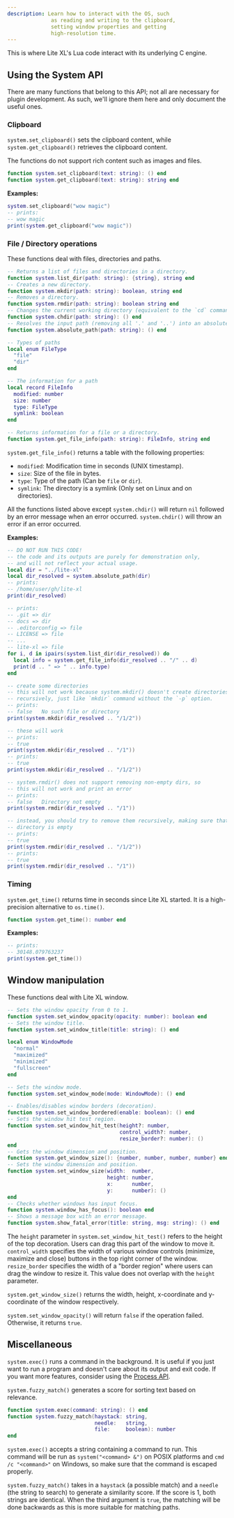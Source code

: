 ```yaml
---
description: Learn how to interact with the OS, such
              as reading and writing to the clipboard,
              setting window properties and getting
              high-resolution time.
---
```


This is where Lite XL's Lua code interact with its underlying C engine.

## Using the System API

There are many functions that belong to this API; not all are necessary for
plugin development.
As such, we'll ignore them here and only document the useful ones.

### Clipboard

`system.set_clipboard()` sets the clipboard content,
while `system.get_clipboard()` retrieves the clipboard content.

The functions do not support rich content such as images and files.

```lua
function system.set_clipboard(text: string): () end
function system.get_clipboard(text: string): string end
```

**Examples:**

```lua
system.set_clipboard("wow magic")
-- prints:
-- wow magic
print(system.get_clipboard("wow magic"))
```

### File / Directory operations

These functions deal with files, directories and paths.

```lua
-- Returns a list of files and directories in a directory.
function system.list_dir(path: string): {string}, string end
-- Creates a new directory.
function system.mkdir(path: string): boolean, string end
-- Removes a directory.
function system.rmdir(path: string): boolean string end
-- Changes the current working directory (equivalent to the `cd` command)
function system.chdir(path: string): () end
-- Resolves the input path (removing all '.' and '..') into an absolute path.
function system.absolute_path(path: string): () end

-- Types of paths
local enum FileType
  "file"
  "dir"
end

-- The information for a path
local record FileInfo
  modified: number
  size: number
  type: FileType
  symlink: boolean
end

-- Returns information for a file or a directory.
function system.get_file_info(path: string): FileInfo, string end
```

`system.get_file_info()` returns a table with the following properties:

- `modified`: Modification time in seconds (UNIX timestamp).
- `size`: Size of the file in bytes.
- `type`: Type of the path (Can be `file` or `dir`).
- `symlink`: The directory is a symlink (Only set on Linux and on directories).

All the functions listed above except `system.chdir()` will return `nil`
followed by an error message when an error occurred.
`system.chdir()` will throw an error if an error occurred.

**Examples:**

```lua
-- DO NOT RUN THIS CODE!
-- the code and its outputs are purely for demonstration only,
-- and will not reflect your actual usage.
local dir = "../lite-xl"
local dir_resolved = system.absolute_path(dir)
-- prints:
-- /home/user/gh/lite-xl
print(dir_resolved)

-- prints:
-- .git => dir
-- docs => dir
-- .editorconfig => file
-- LICENSE => file
-- ...
-- lite-xl => file
for i, d in ipairs(system.list_dir(dir_resolved)) do
  local info = system.get_file_info(dir_resolved .. "/" .. d)
  print(d .. " => " .. info.type)
end

-- create some directories
-- this will not work because system.mkdir() doesn't create directories
-- recursively, just like `mkdir` command without the `-p` option.
-- prints:
-- false   No such file or directory
print(system.mkdir(dir_resolved .. "/1/2"))

-- these will work
-- prints:
-- true
print(system.mkdir(dir_resolved .. "/1"))
-- prints:
-- true
print(system.mkdir(dir_resolved .. "/1/2"))

-- system.rmdir() does not support removing non-empty dirs, so
-- this will not work and print an error
-- prints:
-- false   Directory not empty
print(system.rmdir(dir_resolved .. "/1"))

-- instead, you should try to remove them recursively, making sure that each
-- directory is empty
-- prints:
-- true
print(system.rmdir(dir_resolved .. "/1/2"))
-- prints:
-- true
print(system.rmdir(dir_resolved .. "/1"))
```

### Timing

`system.get_time()` returns time in seconds since Lite XL started.
It is a high-precision alternative to `os.time()`.

```lua
function system.get_time(): number end
```

**Examples:**

```lua
-- prints:
-- 30148.079763237
print(system.get_time())
```

## Window manipulation

These functions deal with Lite XL window.

```lua
-- Sets the window opacity from 0 to 1.
function system.set_window_opacity(opacity: number): boolean end
-- Sets the window title.
function system.set_window_title(title: string): () end

local enum WindowMode
  "normal"
  "maximized"
  "minimized"
  "fullscreen"
end

-- Sets the window mode.
function system.set_window_mode(mode: WindowMode): () end

-- Enables/disables window borders (decoration).
function system.set_window_bordered(enable: boolean): () end
-- Sets the window hit test region.
function system.set_window_hit_test(height?: number,
                                    control_width?: number,
                                    resize_border?: number): ()
end
-- Gets the window dimension and position.
function system.get_window_size(): {number, number, number, number} end
-- Sets the window dimension and position.
function system.set_window_size(width:  number,
                                height: number,
                                x:      number,
                                y:      number): ()
end
-- Checks whether windows has input focus.
function system.window_has_focus(): boolean end
-- Shows a message box with an error message.
function system.show_fatal_error(title: string, msg: string): () end
```

The `height` parameter in `system.set_window_hit_test()` refers to the height
of the top decoration. Users can drag this part of the window to move it.
`control_width` specifies the width of various window controls
(minimize, maximize and close) buttons in the top right corner of the window.
`resize_border` specifies the width of a "border region" where users can
drag the window to resize it.
This value does not overlap with the `height` parameter.

`system.get_window_size()` returns the width, height, x-coordinate
and y-coordinate of the window respectively.

`system.set_window_opacity()` will return `false` if the operation failed.
Otherwise, it returns `true`.

## Miscellaneous

`system.exec()` runs a command in the background.
It is useful if you just want to run a program and doesn't care about its
output and exit code.
If you want more features, consider using the [Process API][1].

`system.fuzzy_match()` generates a score for sorting text based on relevance.

```lua
function system.exec(command: string): () end
function system.fuzzy_match(haystack: string,
                            needle:   string,
                            file:     boolean): number
end
```

`system.exec()` accepts a string containing a command to run.
This command will be run as `system("<command> &")` on POSIX platforms and
`cmd /c "<command>"` on Windows, so make sure that the command is escaped
properly.

`system.fuzzy_match()` takes in a `haystack` (a possible match) and a `needle`
(the string to search) to generate a similarity score.
If the score is 1, both strings are identical.
When the third argument is `true`, the matching will be done backwards as this
is more suitable for matching paths.


[1]: /en/tutorials/overview/process
